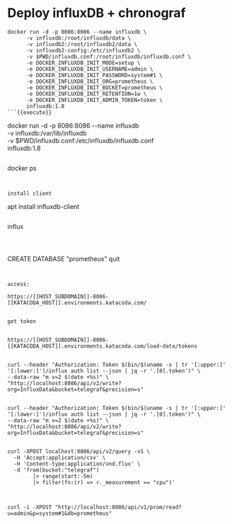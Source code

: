 # Deploy influxDB + chronograf


```
docker run -d -p 8086:8086 --name influxdb \
      -v influxdb:/root/influxdb/data \
      -v influxdb2:/root/influxdb2/data \
      -v influxdb2-config:/etc/influxdb2 \
      -v $PWD/influxdb.conf:/root/influxdb/influxdb.conf \
      -e DOCKER_INFLUXDB_INIT_MODE=setup \
      -e DOCKER_INFLUXDB_INIT_USERNAME=admin \
      -e DOCKER_INFLUXDB_INIT_PASSWORD=system#1 \
      -e DOCKER_INFLUXDB_INIT_ORG=prometheus \
      -e DOCKER_INFLUXDB_INIT_BUCKET=prometheus \
      -e DOCKER_INFLUXDB_INIT_RETENTION=1w \
      -e DOCKER_INFLUXDB_INIT_ADMIN_TOKEN=token \
      influxdb:1.8
```{{execute}}     

```
docker run -d -p 8086:8086 --name influxdb \
      -v influxdb:/var/lib/influxdb \
      -v $PWD/influxdb.conf:/etc/influxdb/influxdb.conf \
      influxdb:1.8
```{{execute}}  

```
docker ps
```{{execute}}


install client
```
apt install influxdb-client
```{{execute}}

```
influx
```{{execute}}



```
CREATE DATABASE "prometheus"
quit
```{{execute}}


access:

https://[[HOST_SUBDOMAIN]]-8086-[[KATACODA_HOST]].environments.katacoda.com/


get token


https://[[HOST_SUBDOMAIN]]-8086-[[KATACODA_HOST]].environments.katacoda.com/load-data/tokens


curl --header "Authorization: Token $(bin/$(uname -s | tr '[:upper:]' '[:lower:]')/influx auth list --json | jq -r '.[0].token')" \
--data-raw "m v=2 $(date +%s)" \
"http://localhost:8086/api/v2/write?org=InfluxData&bucket=telegraf&precision=s"


curl --header "Authorization: Token $(bin/$(uname -s | tr '[:upper:]' '[:lower:]')/influx auth list --json | jq -r '.[0].token')" \
--data-raw "m v=2 $(date +%s)" \
"http://localhost:8086/api/v2/write?org=InfluxData&bucket=telegraf&precision=s"


curl -XPOST localhost:8086/api/v2/query -sS \
  -H 'Accept:application/csv' \
  -H 'Content-type:application/vnd.flux' \
  -d 'from(bucket:"telegraf")
        |> range(start:-5m)
        |> filter(fn:(r) => r._measurement == "cpu")'



curl -i -XPOST "http://localhost:8086/api/v1/prom/read?u=admin&p=system#1&db=prometheus"
